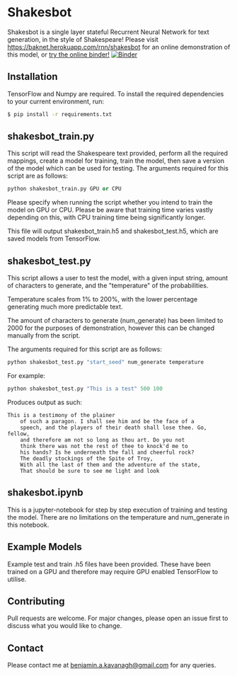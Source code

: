 # Shakesbot

Shakesbot is a single layer stateful Recurrent Neural Network for text generation, in the style of Shakespeare! Please visit <https://baknet.herokuapp.com/rnn/shakesbot> for an online demonstration of this model, or [try the online binder!](https://mybinder.org/v2/gh/BAK2K3/Shakesbot/6cea275da3a9fffe453e37f031aad9561cbb9c9a) [![Binder](https://mybinder.org/badge_logo.svg)](https://mybinder.org/v2/gh/BAK2K3/Shakesbot/master)

## Installation

TensorFlow and Numpy are required. To install the required dependencies to your current environment, run:

```bash
$ pip install -r requirements.txt
```

## shakesbot_train.py

This script will read the Shakespeare text provided, perform all the required mappings, create a model for training, train the model, then save a version of the model which can be used for testing. The arguments required for this script are as follows:

```python
python shakesbot_train.py GPU or CPU
```
Please specify when running the script whether you intend to train the model on GPU or CPU. Please be aware that training time varies vastly depending on this, with CPU training time being significantly longer.

This file will output shakesbot_train.h5 and shakesbot_test.h5, which are saved models from TensorFlow.

## shakesbot_test.py

This script allows a user to test the model, with a given input string, amount of characters to generate, and the "temperature" of the probabilities. 

Temperature scales from 1% to 200%, with the lower percentage generating much more predictable text.  

The amount of characters to generate (num_generate) has been limited to 2000 for the purposes of demonstration, however this can be changed manually from the script.  

The arguments required for this script are as follows:

```python
python shakesbot_test.py "start_seed" num_generate temperature
```
For example:
```python
python shakesbot_test.py "This is a test" 500 100
```

Produces output as such:

```
This is a testimony of the plainer
    of such a paragon. I shall see him and be the face of a
    speech, and the players of their death shall lose thee. Go, fellow,
    and therefore am not so long as thou art. Do you not
    think there was not the rest of thee to knock'd me to
    his hands? Is he underneath the fall and cheerful rock?
    The deadly stockings of the Spite of Troy,
    With all the last of them and the adventure of the state,
    That should be sure to see me light and look
```

## shakesbot.ipynb

This is a jupyter-notebook for step by step execution of training and testing the model. There are no limitations on the temperature and num_generate in this notebook.

## Example Models

Example test and train .h5 files have been provided. These have been trained on a GPU and therefore may require GPU enabled TensorFlow to utilise.

## Contributing
Pull requests are welcome. For major changes, please open an issue first to discuss what you would like to change.

## Contact
Please contact me at benjamin.a.kavanagh@gmail.com for any queries. 